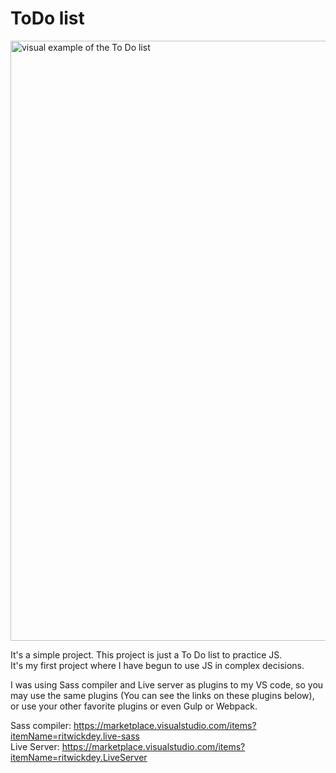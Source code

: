 # ToDo list
<img width="960" alt="visual example of the To Do list" src="https://github.com/HamaHs/ToDo/assets/45846647/deed217d-f4f9-4733-8a6c-179ab838e2bc">


It's a simple project. This project is just a To Do list to practice JS.</br>
It's my first project where I have begun to use JS in complex decisions.

I was using Sass compiler and Live server as plugins to my VS code, so you may use the same plugins (You can see the links on these plugins below), or use your other favorite plugins or even Gulp or Webpack.

Sass compiler: https://marketplace.visualstudio.com/items?itemName=ritwickdey.live-sass</br>
Live Server: https://marketplace.visualstudio.com/items?itemName=ritwickdey.LiveServer</br>
